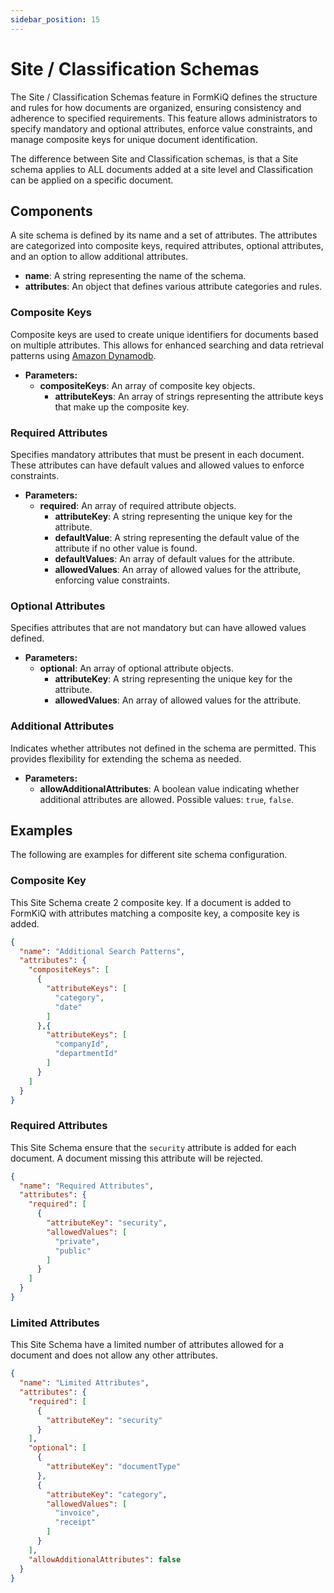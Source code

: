 ```yaml
---
sidebar_position: 15
---
```


# Site / Classification Schemas

The Site / Classification Schemas feature in FormKiQ defines the structure and rules for how documents are organized, ensuring consistency and adherence to specified requirements. This feature allows administrators to specify mandatory and optional attributes, enforce value constraints, and manage composite keys for unique document identification.

The difference between Site and Classification schemas, is that a Site schema applies to ALL documents added at a site level and Classification can be applied on a specific document.

## Components

A site schema is defined by its name and a set of attributes. The attributes are categorized into composite keys, required attributes, optional attributes, and an option to allow additional attributes.

- **name**: A string representing the name of the schema.
- **attributes**: An object that defines various attribute categories and rules.

### Composite Keys

Composite keys are used to create unique identifiers for documents based on multiple attributes. This allows for enhanced searching and data retrieval patterns using [Amazon Dynamodb](https://aws.amazon.com/dynamodb).

  - **Parameters:**
    - **compositeKeys**: An array of composite key objects.
      - **attributeKeys**: An array of strings representing the attribute keys that make up the composite key.

### Required Attributes

Specifies mandatory attributes that must be present in each document. These attributes can have default values and allowed values to enforce constraints.

  - **Parameters:**
    - **required**: An array of required attribute objects.
      - **attributeKey**: A string representing the unique key for the attribute.
      - **defaultValue**: A string representing the default value of the attribute if no other value is found.
      - **defaultValues**: An array of default values for the attribute.
      - **allowedValues**: An array of allowed values for the attribute, enforcing value constraints.

### Optional Attributes

Specifies attributes that are not mandatory but can have allowed values defined.

  - **Parameters:**
    - **optional**: An array of optional attribute objects.
      - **attributeKey**: A string representing the unique key for the attribute.
      - **allowedValues**: An array of allowed values for the attribute.

### Additional Attributes

Indicates whether attributes not defined in the schema are permitted. This provides flexibility for extending the schema as needed.

  - **Parameters:**
    - **allowAdditionalAttributes**: A boolean value indicating whether additional attributes are allowed. Possible values: `true`, `false`.

## Examples

The following are examples for different site schema configuration.

### Composite Key

This Site Schema create 2 composite key. If a document is added to FormKiQ with attributes matching a composite key, a composite key is added.

```json
{
  "name": "Additional Search Patterns",
  "attributes": {
    "compositeKeys": [
      {
        "attributeKeys": [
          "category",
          "date"
        ]
      },{
        "attributeKeys": [
          "companyId",
          "departmentId"
        ]
      }
    ]
  }
}
```

### Required Attributes

This Site Schema ensure that the `security` attribute is added for each document. A document missing this attribute will be rejected.

```json
{
  "name": "Required Attributes",
  "attributes": {
    "required": [
      {
        "attributeKey": "security",
        "allowedValues": [
          "private",
          "public"
        ]
      }
    ]
  }
}
```

### Limited Attributes

This Site Schema have a limited number of attributes allowed for a document and does not allow any other attributes.

```json
{
  "name": "Limited Attributes",
  "attributes": {
    "required": [
      {
        "attributeKey": "security"
      }
    ],
    "optional": [
      {
        "attributeKey": "documentType"
      },
      {
        "attributeKey": "category",
        "allowedValues": [
          "invoice",
          "receipt"
        ]
      }
    ],
    "allowAdditionalAttributes": false
  }
}
```